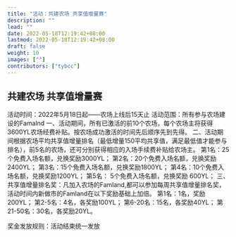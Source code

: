 ```yaml
---
title: "活动：共建农场 共享值增量赛"
description: ""
lead: ""
date: 2022-05-18T12:19:42+08:00
lastmod: 2022-05-18T12:19:42+08:00
draft: false
weight: 10
images: [""]
contributors: ["tybcc"]
---
```

## **共建农场 共享值增量赛**

活动时间：2022年5月18日起——农场上线后15天止
活动范围：所有参与农场建设的Famalnd
一、活动期间，所有已激活的前10个农场，每个农场主将获得3600YL农场经费补贴。按农场成功激活的时间先后顺序先到先得。
二、活动期间根据农场平均共享值增量排名（最低增量150平均共享值，满足最低值才能参与排名），前5名的农场，还可分别获得相应的入场手续费补贴给农场主。
第1名：25个免费入场名额，兑换奖励3000YL；
第2名：20个免费入场名额，兑换奖励2400YL；
第3名：15个免费入场名额，兑换奖励1800YL；
第4名：10个免费入场名额，兑换奖励1200YL；
第5名： 5个免费入场名额，兑换奖励 600YL；
三、共享值增量排名奖：凡加入农场的Famland,都可以参加每周共享值增量排名奖，活动时间内新做市的Famland在以下奖励基础上加倍。
第1名：1名，奖励200YL；
第2-5名：4名，各奖励100YL；
第6-20名：15名，各奖励40YL；
第21-50名：30名，各奖励20YL。

奖金发放规则：活动结束统一发放